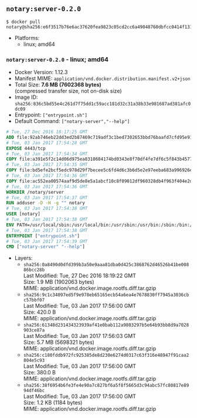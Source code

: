 ## `notary:server-0.2.0`

```console
$ docker pull notary@sha256:e6f3517b76e6ac37620fea9823c05cd2cc6a49048760dbfcc0414f1310b1b35b
```

-	Platforms:
	-	linux; amd64

### `notary:server-0.2.0` - linux; amd64

-	Docker Version: 1.12.3
-	Manifest MIME: `application/vnd.docker.distribution.manifest.v2+json`
-	Total Size: **7.6 MB (7602368 bytes)**  
	(compressed transfer size, not on-disk size)
-	Image ID: `sha256:836c5bd55e4c261d7f75dd1c59acc181d32c31a38b33e981687ad381afc0dc09`
-	Entrypoint: `["entrypoint.sh"]`
-	Default Command: `["notary-server","--help"]`

```dockerfile
# Tue, 27 Dec 2016 18:17:25 GMT
ADD file:92ab746eb22dd3ed2b87469c719adf3c1bed7302653bbd76baafd7cfd95e911e in / 
# Tue, 03 Jan 2017 17:54:28 GMT
EXPOSE 4443/tcp
# Tue, 03 Jan 2017 17:54:34 GMT
COPY file:a391e5f2c14d06d975ea8318684174bd0343e8f70df4fe7df6c5f843b4577f75 in /notary/server/ 
# Tue, 03 Jan 2017 17:54:35 GMT
COPY file:bd5efe2bcf5edc978d29f7becee5c6fd4d6c3b6d5e2e97eeba683a996926ebe6 in /notary/server/ 
# Tue, 03 Jan 2017 17:54:36 GMT
COPY file:ac552ea00574aaf9d5de8e5a1abcf10c8f09012df960328db4f963f404e2d409 in /notary/server/ 
# Tue, 03 Jan 2017 17:54:36 GMT
WORKDIR /notary/server
# Tue, 03 Jan 2017 17:54:37 GMT
RUN adduser -D -H -g "" notary
# Tue, 03 Jan 2017 17:54:38 GMT
USER [notary]
# Tue, 03 Jan 2017 17:54:38 GMT
ENV PATH=/usr/local/sbin:/usr/local/bin:/usr/sbin:/usr/bin:/sbin:/bin:/notary/server
# Tue, 03 Jan 2017 17:54:38 GMT
ENTRYPOINT ["entrypoint.sh"]
# Tue, 03 Jan 2017 17:54:39 GMT
CMD ["notary-server" "--help"]
```

-	Layers:
	-	`sha256:0a8490d0dfd399b3a50e9aaa81dba0d425c3868762d46526b41be00886bcc28b`  
		Last Modified: Tue, 27 Dec 2016 18:19:22 GMT  
		Size: 1.9 MB (1902063 bytes)  
		MIME: application/vnd.docker.image.rootfs.diff.tar.gzip
	-	`sha256:9c1c34097ed5f9e978eb65165ecb54a6ea4e7678830ff7945a3036cbc57bbf07`  
		Last Modified: Tue, 03 Jan 2017 17:56:00 GMT  
		Size: 420.0 B  
		MIME: application/vnd.docker.image.rootfs.diff.tar.gzip
	-	`sha256:61348d231434323939af41e0bab112a9803297b5e64b93bb8d9a7028903ce87a`  
		Last Modified: Tue, 03 Jan 2017 17:56:03 GMT  
		Size: 5.7 MB (5698321 bytes)  
		MIME: application/vnd.docker.image.rootfs.diff.tar.gzip
	-	`sha256:c180fddb972fc925385de8d230e6274d0317c63f316e48947f91caa2804e5c93`  
		Last Modified: Tue, 03 Jan 2017 17:56:00 GMT  
		Size: 380.0 B  
		MIME: application/vnd.docker.image.rootfs.diff.tar.gzip
	-	`sha256:38f6954b6fe3fe4e90a7c827bf6a5f8f5665d3c94abc57fc80817e8994df46bc`  
		Last Modified: Tue, 03 Jan 2017 17:56:00 GMT  
		Size: 1.2 KB (1184 bytes)  
		MIME: application/vnd.docker.image.rootfs.diff.tar.gzip
